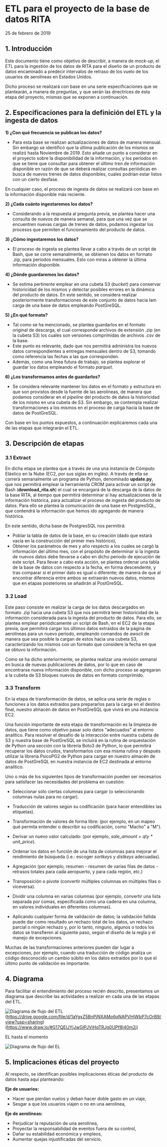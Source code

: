 # ETL para el proyecto de la base de datos RITA

25 de febrero de 2019

## 1. Introducción

Este documento tiene como objetivo de describir, a manera de *mock-up*, el ETL para la ingestión de los datos de RITA para el diseño de un producto de datos encaminado a predecir intervalos de retraso de los vuelo de los usuarios de aerolíneas en Estados Unidos.

Dicho proceso se realizará con base en una serie especificaciones que se plantearán, a manera de preguntas, y que serán las directrices de ésta etapa del proyecto, mismas que se exponen a continuación.

## 2. Especificaciones para la definición del ETL y la ingesta de datos

**1) ¿Con qué frecuencia se publican los datos?**
  - Para esta base se realizan actualizaciones de datos de manera mensual. Sin embargo se identificó que la última publicación de los mismos se realizó hasta Noviembre de 2019. Esto añade un punto a considerar en el proyecto sobre la disponibilidad de la información, y los periodos en que se tiene que consultar para obtener el último tren de información disponible en razón de que se deberá realizar consultas periódicas en busca de nuevos trenes de datos disponibles, cuales podrían estar listos con un cierto desfase.

  En cualquier caso, el proceso de ingesta de datos se realizará con base en la información disponible más reciente.

**2) ¿Cada cuánto ingestaremos los datos?**
  - Considerando a la respuesta al pregunta previa, se plantea hacer una consulta de nuevos de manera semanal, para que una vez que se encuentren nuevas cargas de trenes de datos, podamos ingestar los procesos que permiten el funcionamiento del producto de datos.

**3) ¿Cómo ingestaremos los datos?**
  - El proceso de ingesta se plantea llevar a cabo a través de un script de Bash, que se corre semanalmente, se obtienen los datos en formato .zip, para periodos mensuales. Esto con miras a obtener la última información disponible.

**4) ¿Dónde guardaremos los datos?**
  - Se estima pertinente emplear en una cubeta S3 (*bucket*) para conservar historicidad de los mismos y detectar posibles errores en la dinámica del producto de datos. En este sentido, se considera realizar posteriormente transformaciones de este conjunto de datos hacia lam carga de una base de datos empleando PostGreSQL.

**5) ¿En qué formato?**
  -  Tal como se ha mencionado, se plantea guardarlos en el formato original de descarga, el cual corresponde archivos de extensión .zip (en la cubeta S3) los cuales son versiones comprimidas de archivos .csv de la base.
  - Este punto es relevante, dado que nos permitirá administra los nuevos datos correspondientes a entregas mensuales dentro de S3, tomando como referencia las fechas a las que corresponden.
  - Además, como una linea futura de trabajo, se plantea explorar el guardar los datos empleando el formato *parquet*.

**6) ¿Los transformamos antes de guardarlos?**
  - Se considera relevante mantener los datos en el formato y estructura en que son provistos desde la fuente de las aerolíneas, de manera que podamos considerar en el *pipeline* del producto de datos la historicidad de los mismo en una cubeta de S3. Sin embargo, se contempla realizar transformaciones a los mismos en el proceso de carga hacia la base de datos de PostGreSQL.

Con base en los puntos expuestos, a continuación explicaremos cada una de las etapas que integrarán el ETL.

## 3. Descripción de etapas

### 3.1 Extract

En dicha etapa se plantea que a través de una una instancia de Cómputo Elástico en la Nube (EC2, por sus siglas en inglés). A través de ella se correrá  semanalmente un programa de Python, denominado **update.py**, que nos permitirá emplear la herramienta CROM para activar un script de Bash (**download_rita.sh**) el cual se encargará de la descarga de la datos de la base RITA, al tiempo que permitirá determinar si hay actualizaciones de la información histórica, para actualizar el proceso de ingesta del producto de datos. Para ello se plantea la comunicación de una base en PostgresSQL, que contendrá la información que hemos ido agregando de manera histórica.

En este sentido, dicha base de PostgresSQL nos permitirá:

* Poblar la tabla de datos de la base, en su creación (dado que estará vacía en la construcción del primer mes histórico),
* Obtener los parámetros de mes y año respecto a los cuales se cargó la información del último mes, con el propósito de determinar si la ingesta de nuevos datos debe llevarse a cabo en dicho periodo de ejecución de este script. Para llevar a cabo esta acción, se plantea ordenar una tabla de la base de datos con respecto a la fecha, en forma descendente, y tras comparar si el primer dato es igual o diferente; de manera de que al encontrar diferencia entre ambos se extraerán nuevos datos, mismos que en etapas posteriores se añadirán al PostGreSQL.

### 3.2 Load

Este paso consiste en realizar la carga de los datos descargados en formato .zip hacia una cubeta S3 que nos permitirá tener historicidad de la información considerada para la ingesta del producto de datos. Para ello, se plantea emplear periódicamente un script de Bash, en el EC2 de la etapa previa, que permitirá cargar los últimos datos extraídos de la página de aerolíneas para un nuevo periodo, empleando comandos de *awscli*
de manera que sea posible la cargan de estos hacia una cubeta S3, caracterizando los mismos con un formato que considere la fecha en que se obtuvo la información.

Como se ha dicho anteriormente, se plantea realizar una revisión semanal en busca de nuevas publicaciones de datos, por lo que en caso de encontrarse nueva información disponible, con dicho proceso se agregaran a la cubeta de S3 bloques nuevos de datos en formato comprimido.

### 3.3 Transform

En la etapa de transformación de datos, se aplica una serie de reglas o funciones a los datos extraídos para prepararlos para la carga en el destino final, nuestro almacén de datos en PostGreSQL que vivirá en una instancia EC2.

Una función importante de esta etapa de transformación es la limpieza de datos, que tiene como objetivo pasar solo datos "adecuados" al entorno analítico. Para resolver el desafío de la interacción entre nuestra cubeta de S3 y nuestra base de PostGreSQL se incluirá en la rutina de orquestación de Python una sección con la librería Boto3 de Python, lo que permitirá recuperar los datos crudos, transformarlos con esa misma rutina y después utilizar la librería PsicoPG2 de Python para cargar en nuestro almacén de datos de PostGreSQL en nuestra instancia de EC2 destinada al entorno analítico.

Uno o más de los siguientes tipos de transformación pueden ser necesarios para satisfacer las necesidades del problema en cuestión:

* Seleccionar sólo ciertas columnas para cargar (o seleccionando columnas nulas para no cargar).
* Traducción de valores según su codificación (para hacer entendibles las etiquetas).
* Transformación de valores de forma libre: (por ejemplo, en un mapeo qué permita entender o describir su codificación, como "Macho" a "M").
*	Derivar un nuevo valor calculado: (por ejemplo, *sale_amount = qty * unit_price*).
* Ordenar los datos en función de una lista de columnas para mejorar el rendimiento de búsqueda (i.e.: escoger *sortkeys* y *distkeys* adecuadas).
* Agregación (por ejemplo, resumen - resumen de varias filas de datos - retrasos totales para cada aeropuerto, y para cada región, etc.)
* Transposición o pivote (convertir múltiples columnas en múltiples filas o viceversa).
* Dividir una columna en varias columnas (por ejemplo, convertir una lista separada por comas, especificada como una cadena en una columna, en valores individuales en diferentes columnas).

*  Aplicando cualquier forma de validación de datos; la validación fallida puede dar como resultado un rechazo total de los datos, un rechazo parcial o ningún rechazo y, por lo tanto, ninguno, algunos o todos los datos se transfieren al siguiente paso, según el diseño de la regla y el manejo de excepciones.

 Muchas de las transformaciones anteriores pueden dar lugar a excepciones, por ejemplo, cuando una traducción de código analiza un código desconocido un cambio súbito en los datos extraídos por lo que el último punto de validación es importante.

## 4. Diagrama

Para facilitar el entendimiento del proceso recién descrito, presentamos un diagrama que describe las actividades a realizar en cada una de las etapas del ETL.

![Diagrama de flujo del ETL](images/etl3.png?raw=true "Title")
(https://drive.google.com/file/d/1aYgxZ5BnPjNXAMo6qNAPVHjWbP7cOrB9/view?usp=sharing)
(https://www.draw.io/#G17QEIJYjJwGIPJViHqTRJg0UPf8I40m2j)

EL hasta el momento

![Diagrama de flujo del EL](images/el1.png?raw=true "Title")

## 5. Implicaciones éticas del proyecto

Al respecto, se identifican posibles implicaciones éticas del producto de datos hasta aquí planteando:

**Eje de usuarios:**

* Hacer que pierdan vuelos y deban hacer doble gasto en un viaje,
* Sesgar a que los usuarios viajen o no en una aerolínea,

**Eje de aerolíneas:**

* Perjudicar la reputación  de una aerolínea,
* Proyectar la responsabilidad de eventos fuera de su control,
* Dañar su estabilidad económica y empleos,
* Aumentar quejas injustificadas del servicio.
